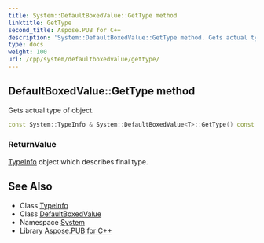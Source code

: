 ```yaml
---
title: System::DefaultBoxedValue::GetType method
linktitle: GetType
second_title: Aspose.PUB for C++
description: 'System::DefaultBoxedValue::GetType method. Gets actual type of object in C++.'
type: docs
weight: 100
url: /cpp/system/defaultboxedvalue/gettype/
---
```

## DefaultBoxedValue::GetType method


Gets actual type of object.

```cpp
const System::TypeInfo & System::DefaultBoxedValue<T>::GetType() const override
```


### ReturnValue

[TypeInfo](../../typeinfo/) object which describes final type.

## See Also

* Class [TypeInfo](../../typeinfo/)
* Class [DefaultBoxedValue](../)
* Namespace [System](../../)
* Library [Aspose.PUB for C++](../../../)

